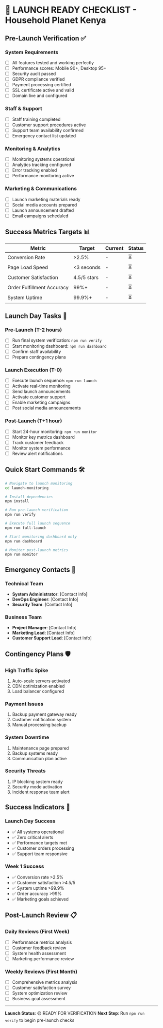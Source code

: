 # 🚀 LAUNCH READY CHECKLIST - Household Planet Kenya

## Pre-Launch Verification ✅

### System Requirements
- [ ] All features tested and working perfectly
- [ ] Performance scores: Mobile 90+, Desktop 95+
- [ ] Security audit passed
- [ ] GDPR compliance verified
- [ ] Payment processing certified
- [ ] SSL certificate active and valid
- [ ] Domain live and configured

### Staff & Support
- [ ] Staff training completed
- [ ] Customer support procedures active
- [ ] Support team availability confirmed
- [ ] Emergency contact list updated

### Monitoring & Analytics
- [ ] Monitoring systems operational
- [ ] Analytics tracking configured
- [ ] Error tracking enabled
- [ ] Performance monitoring active

### Marketing & Communications
- [ ] Launch marketing materials ready
- [ ] Social media accounts prepared
- [ ] Launch announcement drafted
- [ ] Email campaigns scheduled

## Success Metrics Targets 📊

| Metric | Target | Current | Status |
|--------|--------|---------|--------|
| Conversion Rate | >2.5% | - | ⏳ |
| Page Load Speed | <3 seconds | - | ⏳ |
| Customer Satisfaction | 4.5/5 stars | - | ⏳ |
| Order Fulfillment Accuracy | 99%+ | - | ⏳ |
| System Uptime | 99.9%+ | - | ⏳ |

## Launch Day Tasks 🎯

### Pre-Launch (T-2 hours)
- [ ] Run final system verification: `npm run verify`
- [ ] Start monitoring dashboard: `npm run dashboard`
- [ ] Confirm staff availability
- [ ] Prepare contingency plans

### Launch Execution (T-0)
- [ ] Execute launch sequence: `npm run launch`
- [ ] Activate real-time monitoring
- [ ] Send launch announcements
- [ ] Activate customer support
- [ ] Enable marketing campaigns
- [ ] Post social media announcements

### Post-Launch (T+1 hour)
- [ ] Start 24-hour monitoring: `npm run monitor`
- [ ] Monitor key metrics dashboard
- [ ] Track customer feedback
- [ ] Monitor system performance
- [ ] Review alert notifications

## Quick Start Commands 🛠️

```bash
# Navigate to launch monitoring
cd launch-monitoring

# Install dependencies
npm install

# Run pre-launch verification
npm run verify

# Execute full launch sequence
npm run full-launch

# Start monitoring dashboard only
npm run dashboard

# Monitor post-launch metrics
npm run monitor
```

## Emergency Contacts 🚨

### Technical Team
- **System Administrator**: [Contact Info]
- **DevOps Engineer**: [Contact Info]
- **Security Team**: [Contact Info]

### Business Team
- **Project Manager**: [Contact Info]
- **Marketing Lead**: [Contact Info]
- **Customer Support Lead**: [Contact Info]

## Contingency Plans 🛡️

### High Traffic Spike
1. Auto-scale servers activated
2. CDN optimization enabled
3. Load balancer configured

### Payment Issues
1. Backup payment gateway ready
2. Customer notification system
3. Manual processing backup

### System Downtime
1. Maintenance page prepared
2. Backup systems ready
3. Communication plan active

### Security Threats
1. IP blocking system ready
2. Security mode activation
3. Incident response team alert

## Success Indicators 🎉

### Launch Day Success
- ✅ All systems operational
- ✅ Zero critical alerts
- ✅ Performance targets met
- ✅ Customer orders processing
- ✅ Support team responsive

### Week 1 Success
- ✅ Conversion rate >2.5%
- ✅ Customer satisfaction >4.5/5
- ✅ System uptime >99.9%
- ✅ Order accuracy >99%
- ✅ Marketing goals achieved

## Post-Launch Review 📋

### Daily Reviews (First Week)
- [ ] Performance metrics analysis
- [ ] Customer feedback review
- [ ] System health assessment
- [ ] Marketing performance review

### Weekly Reviews (First Month)
- [ ] Comprehensive metrics analysis
- [ ] Customer satisfaction survey
- [ ] System optimization review
- [ ] Business goal assessment

---

**Launch Status**: 🟡 READY FOR VERIFICATION
**Next Step**: Run `npm run verify` to begin pre-launch checks